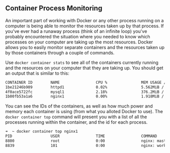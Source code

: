 ## Container Process Monitoring

An important part of working with Docker or any other process running on a computer is being able to monitor the resources taken up by that process. If you've ever had a runaway process (think of an infinite loop) you've probably encountered the situation where you needed to know which processes on your computer are taking up the most resources. Docker allows you to easily monitor separate containers and the resources taken up by those containers through a couple of commands. 

Use `docker container stats` to see all of the containers currently running and the resources on your computer that they are taking up. You should get an output that is similar to this:

```bash
CONTAINER ID        NAME                CPU %               MEM USAGE / LIMIT     MEM %               NET I/O             BLOCK I/O           PIDS
1be21246b909        httpd1              0.02%               5.562MiB / 2.934GiB   0.19%               648B / 0B           98.3kB / 0B         82
4f0ace5722fc        mysql1              2.18%               376.2MiB / 2.934GiB   12.52%              718B / 0B           111kB / 1.26GB      38
1b00fb53a1a6        nginx1              0.00%               1.918MiB / 2.934GiB   0.06%               1.35kB / 0B         0B / 0B             2
```

You can see the IDs of the containers, as well as how much power and memory each container is using (from what you alloted Docker to use). 
The `docker container top` command will present you with a list of all the processes running within the container, and the id for each process.  

```bash
➜  ~ docker container top nginx1
PID                 USER                TIME                COMMAND
8800                root                0:00                nginx: master process nginx -g daemon off;
8839                101                 0:00                nginx: worker process
```